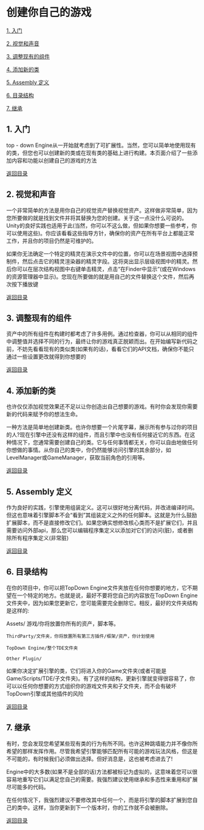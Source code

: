 <span id="mulu"></span>

# 创建你自己的游戏                

[1. 入门](#1)  
 
[2. 视觉和声音](#2)  
 
[3. 调整现有的组件](#3) 
 
[4. 添加新的类](#4) 

[5. Assembly 定义](#5) 

[6. 目录结构](#6) 

[7. 继承](#7) 

<p id="1"></p>              

## 1. 入门
 
top - down Engine从一开始就考虑到了可扩展性。当然，您可以简单地使用现有的类，但您也可以创建新的类或在现有类的基础上进行构建。本页面介绍了一些添加内容和功能以创建自己的游戏的方法
 
[返回目录](#mulu)

<p id="2"></p>              

## 2. 视觉和声音
 
一个非常简单的方法是用你自己的视觉资产替换视觉资产。这样做非常简单，因为您所要做的就是找到文件并将其替换为您的创建。关于这一点没什么可说的。Unity的良好实践也适用于此(当然，你可以不这么做，但如果你想要一些参考，你可以使用这些)。你应该看看这些指导方针，确保你的资产在所有平台上都能正常工作，并且你的项目仍然是可维护的。

如果你无法确定一个特定的精灵在演示文件中的位置，你可以在场景视图中选择预制件，然后点击它的精灵渲染器的精灵字段。这将突出显示层级视图中的精灵。然后你可以在层次结构视图中右键单击精灵，点击“在Finder中显示”(或在Windows的资源管理器中显示)。您现在所要做的就是用自己的文件替换这个文件，然后再次按下播放键
 
[返回目录](#mulu)


<p id="3"></p>              

## 3. 调整现有的组件
 
资产中的所有组件在构建时都考虑了许多用例。通过检查器，你可以从相同的组件中调整值并选择不同的行为，最终让你的游戏真正脱颖而出。在开始编写新代码之前，不妨先看看现有的类似类(如果有的话)，看看它们的API文档，确保你不能只通过一些设置更改就得到你想要的
 
[返回目录](#mulu)

<p id="4"></p>              

## 4. 添加新的类
 
也许仅仅添加视觉效果还不足以让你创造出自己想要的游戏。有时你会发现你需要新的代码来赋予你的想法生命。

一种方法是简单地创建新类。也许你想要一个片尾字幕，展示所有参与过你的项目的人?现在引擎中还没有这样的组件，而且引擎中也没有任何接近它的东西。在这种情况下，您通常需要创建自己的类。它与任何事情都无关，你可以自由地做任何你想做的事情。从你自己的类中，你仍然能够访问引擎的其余部分，如LevelManager或GameManager，获取当前角色的引用等。
 
[返回目录](#mulu)


<p id="5"></p>              

## 5. Assembly 定义
 
作为良好的实践，引擎使用组装定义。这可以很好地分离代码，并改进编译时间。但这也意味着引擎脚本不会“看到”其组装定义之外的任何脚本。这就是为什么鼓励扩展脚本，而不是直接修改它们。如果您确实想修改核心类而不是扩展它们，并且需要访问外部api，那么您可以编辑程序集定义以添加对它们的访问(脏)，或者删除所有程序集定义(非常脏)
 
[返回目录](#mulu)


<p id="6"></p>              

## 6. 目录结构
 
在你的项目中，你可以把TopDown Engine文件夹放在任何你想要的地方，它不期望在一个特定的地方。也就是说，最好不要将您自己的内容放在TopDown Engine文件夹中，因为如果您更新它，您可能需要完全删除它。相反，最好的文件夹结构是这样的:

Assets/
    游戏/你将放置你所有的资产，脚本等。

    ThirdParty/文件夹，你将放置所有第三方插件/框架/资产，你计划使用

    TopDown Engine/整个TDE文件夹

    Other Plugin/

如果你决定扩展引擎的类，它们将进入你的Game文件夹(或者可能是Game/Scripts/TDE/子文件夹)。有了这样的结构，更新引擎就变得很容易了，你可以以任何你想要的方式组织你的游戏文件夹和子文件夹，而不会有破坏TopDown引擎或其他插件的风险
 
[返回目录](#mulu)

<p id="7"></p>              

## 7. 继承
 
有时，您会发现您希望某些现有类的行为有所不同。也许这种跳墙能力并不像你所希望的那样发挥作用。尽管我希望引擎能够匹配所有可能的游戏玩法风格，但这是不可能的，有时候我们必须做出选择。但好消息是，这也被考虑进去了!

Engine中的大多数(如果不是全部的话)方法都被标记为虚拟的，这意味着您可以很容易地重写它们以满足您自己的需要。我强烈建议使用继承和多态性来重用和扩展尽可能多的代码。

在任何情况下，我强烈建议不要修改其中任何一个，而是将引擎的脚本扩展到您自己的类中。这样，当你更新到下一个版本时，你的工作就不会被删除。
 
[返回目录](#mulu)
